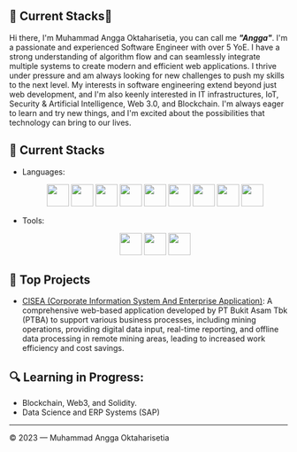 ## 🔧 Current Stacks👋 
Hi there, I'm Muhammad Angga Oktaharisetia, you can call me ***"Angga"***. I'm a passionate and experienced Software Engineer with over 5 YoE. I have a strong understanding of algorithm flow and can seamlessly integrate multiple systems to create modern and efficient web applications. I thrive under pressure and am always looking for new challenges to push my skills to the next level. My interests in software engineering extend beyond just web development, and I'm also keenly interested in IT infrastructures, IoT, Security & Artificial Intelligence, Web 3.0, and Blockchain. I'm always eager to learn and try new things, and I'm excited about the possibilities that technology can bring to our lives.

## 🔧 Current Stacks

<div>
    <ul>
        <li>
            Languages:
            <p align="center">
            <img src="https://cdn.jsdelivr.net/gh/devicons/devicon/icons/typescript/typescript-original.svg" width="40" height="40">
            <img src="https://cdn.jsdelivr.net/gh/devicons/devicon/icons/go/go-original.svg" width="40" height="40">
            <img src="https://cdn.jsdelivr.net/gh/devicons/devicon/icons/postgresql/postgresql-original-wordmark.svg" width="40" height="40">
            <img src="https://cdn.jsdelivr.net/gh/devicons/devicon/icons/mongodb/mongodb-original-wordmark.svg" width="40" height="40">
            <img src="https://cdn.jsdelivr.net/gh/devicons/devicon/icons/redis/redis-original-wordmark.svg" width="40" height="40">
            <img src="https://cdn.jsdelivr.net/gh/devicons/devicon/icons/express/express-original-wordmark.svg" width="40" height="40">
            <img src="https://cdn.jsdelivr.net/gh/devicons/devicon/icons/nestjs/nestjs-plain-wordmark.svg" width="40" height="40">
            <img src="https://cdn.jsdelivr.net/gh/devicons/devicon/icons/laravel/laravel-plain-wordmark.svg" width="40" height="40">
            <img src="https://cdn.jsdelivr.net/gh/devicons/devicon/icons/nextjs/nextjs-original-wordmark.svg" width="40" height="40">
            </p>
        </li>
        <li>
            Tools:
            <p align="center">
                <img src="https://cdn.jsdelivr.net/gh/devicons/devicon/icons/googlecloud/googlecloud-original.svg" width="40" height="40">
                <img src="https://cdn.jsdelivr.net/gh/devicons/devicon/icons/digitalocean/digitalocean-original-wordmark.svg" width="40" height="40">
                <img src="https://cdn.jsdelivr.net/gh/devicons/devicon/icons/docker/docker-original-wordmark.svg" width="40" height="40">
            </p>
        </li>
    </ul>
</div>

## 🚀 Top Projects

- [CISEA (Corporate Information System And Enterprise Application)](https://www.itworks.id/34213/bukit-asam-hadirkan-aplikasi-cisea-untuk-industri-tambang.html): A comprehensive web-based application developed by PT Bukit Asam Tbk (PTBA) to support various business processes, including mining operations, providing digital data input, real-time reporting, and offline data processing in remote mining areas, leading to increased work efficiency and cost savings.

## 🔍 Learning in Progress:
- Blockchain, Web3, and Solidity.
- Data Science and ERP Systems (SAP)

---

© 2023 — Muhammad Angga Oktaharisetia
